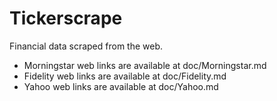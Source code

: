 # Tickerscrape
Financial data scraped from the web. 
- Morningstar web links are available at doc/Morningstar.md
- Fidelity web links are available at doc/Fidelity.md
- Yahoo web links are available at doc/Yahoo.md

